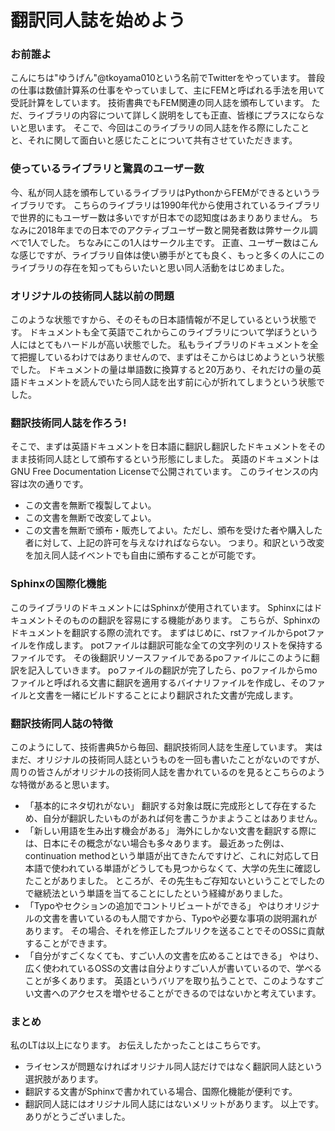 # 翻訳同人誌を始めよう

### お前誰よ
こんにちは"ゆうげん"@tkoyama010という名前でTwitterをやっています。
普段の仕事は数値計算系の仕事をやっていまして、主にFEMと呼ばれる手法を用いて受託計算をしています。
技術書典でもFEM関連の同人誌を頒布しています。
ただ、ライブラリの内容について詳しく説明をしても正直、皆様にプラスにならないと思います。
そこで、今回はこのライブラリの同人誌を作る際にしたことと、それに関して面白いと感じたことについて共有させていただきます。

### 使っているライブラリと驚異のユーザー数
今、私が同人誌を頒布しているライブラリはPythonからFEMができるというライブラリです。
こちらのライブラリは1990年代から使用されているライブラリで世界的にもユーザー数は多いですが日本での認知度はあまりありません。
ちなみに2018年までの日本でのアクティブユーザー数と開発者数は弊サークル調べで1人でした。
ちなみにこの1人はサークル主です。
正直、ユーザー数はこんな感じですが、ライブラリ自体は使い勝手がとても良く、もっと多くの人にこのライブラリの存在を知ってもらいたいと思い同人活動をはじめました。

### オリジナルの技術同人誌以前の問題
このような状態ですから、そのそもの日本語情報が不足しているという状態です。
ドキュメントも全て英語でこれからこのライブラリについて学ぼうという人にはとてもハードルが高い状態でした。
私もライブラリのドキュメントを全て把握しているわけではありませんので、まずはそこからはじめようという状態でした。
ドキュメントの量は単語数に換算すると20万あり、それだけの量の英語ドキュメントを読んでいたら同人誌を出す前に心が折れてしまうという状態でした。

### 翻訳技術同人誌を作ろう!
そこで、まずは英語ドキュメントを日本語に翻訳し翻訳したドキュメントをそのまま技術同人誌として頒布するという形態にしました。
英語のドキュメントはGNU Free Documentation Licenseで公開されています。
このライセンスの内容は次の通りです。
- この文書を無断で複製してよい。
- この文書を無断で改変してよい。
- この文書を無断で頒布・販売してよい。ただし、頒布を受けた者や購入した者に対して、上記の許可を与えなければならない。
つまり。和訳という改変を加え同人誌イベントでも自由に頒布することが可能です。

### Sphinxの国際化機能
このライブラリのドキュメントにはSphinxが使用されています。
Sphinxにはドキュメントそのものの翻訳を容易にする機能があります。
こちらが、Sphinxのドキュメントを翻訳する際の流れです。
まずはじめに、rstファイルからpotファイルを作成します。
potファイルは翻訳可能な全ての文字列のリストを保持するファイルです。
その後翻訳リソースファイルであるpoファイルにこのように翻訳を記入していきます。
poファイルの翻訳が完了したら、poファイルからmoファイルと呼ばれる文書に翻訳を適用するバイナリファイルを作成し、そのファイルと文書を一緒にビルドすることにより翻訳された文書が完成します。

### 翻訳技術同人誌の特徴
このようにして、技術書典5から毎回、翻訳技術同人誌を生産しています。
実はまだ、オリジナルの技術同人誌というものを一回も書いたことがないのですが、周りの皆さんがオリジナルの技術同人誌を書かれているのを見るとこちらのような特徴があると思います。
- 「基本的にネタ切れがない」
翻訳する対象は既に完成形として存在するため、自分が翻訳したいものがあれば何を書こうかまようことはありません。
- 「新しい用語を生み出す機会がある」
海外にしかない文書を翻訳する際には、日本にその概念がない場合も多々あります。
最近あった例は、continuation methodという単語が出てきたんですけど、これに対応して日本語で使われている単語がどうしても見つからなくて、大学の先生に確認したことがありました。
ところが、その先生もご存知ないということでしたので継続法という単語を当てることにしたという経緯がありました。
- 「Typoやセクションの追加でコントリビュートができる」
やはりオリジナルの文書を書いているのも人間ですから、Typoや必要な事項の説明漏れがあります。
その場合、それを修正したプルリクを送ることでそのOSSに貢献することができます。
- 「自分がすごくなくても、すごい人の文書を広めることはできる」
やはり、広く使われているOSSの文書は自分よりすごい人が書いているので、学べることが多くあります。
英語というバリアを取り払うことで、このようなすごい文書へのアクセスを増やせることができるのではないかと考えています。

### まとめ
私のLTは以上になります。
お伝えしたかったことはこちらです。
- ライセンスが問題なければオリジナル同人誌だけではなく翻訳同人誌という選択肢があります。
- 翻訳する文書がSphinxで書かれている場合、国際化機能が便利です。
- 翻訳同人誌にはオリジナル同人誌にはないメリットがあります。
以上です。ありがとうございました。
